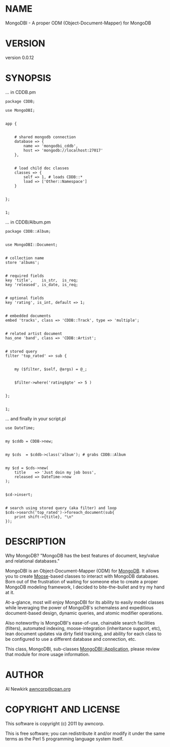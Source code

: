# NAME

MongoDBI - A proper ODM (Object-Document-Mapper) for MongoDB 

# VERSION

version 0.0.12

# SYNOPSIS

... in CDDB.pm

    package CDDB;

    use MongoDBI;
    

    app {
    

        # shared mongodb connection
        database => {
            name => 'mongodbi_cddb',
            host => 'mongodb://localhost:27017'
        },
    

        # load child doc classes
        classes => {
            self => 1, # loads CDDB::*
            load => ['Other::Namespace']
        }
    

    };
    

    1;

... in CDDB/Album.pm

    package CDDB::Album;
    

    use MongoDBI::Document;
    

    # collection name
    store 'albums';
    

    # required fields
    key 'title',    is_str,  is_req;
    key 'released', is_date, is_req;
    

    # optional fields
    key 'rating', is_int, default => 1;
    

    # embedded documents
    embed 'tracks', class => 'CDDB::Track', type => 'multiple';
    

    # related artist document
    has_one 'band', class => 'CDDB::Artist';
    

    # stored query
    filter 'top_rated' => sub {
        

        my ($filter, $self, @args) = @_;
        

        $filter->where('rating$gte' => 5 )
        

    };
    

    1;

... and finally in your script.pl

    use DateTime;
    

    my $cddb = CDDB->new;
    

    my $cds  = $cddb->class('album'); # grabs CDDB::Album
    

    my $cd = $cds->new(
        title    => 'Just doin my job boss',
        released => DateTime->now
    );
    

    $cd->insert;
    

    # search using stored query (aka filter) and loop
    $cds->search('top_rated')->foreach_document(sub{    
        print shift->{title}, "\n"
    });

# DESCRIPTION

Why MongoDB?
"MongoDB has the best features of document, key/value and relational
databases."

MongoDBI is an Object-Document-Mapper (ODM) for [MongoDB](http://search.cpan.org/perldoc?MongoDB). It allows you to
create [Moose](http://search.cpan.org/perldoc?Moose)-based classes to interact with MongoDB databases. Born out of
the frustration of waiting for someone else to create a proper MongoDB modeling
framework, I decided to bite-the-bullet and try my hand at it.

At-a-glance, most will enjoy MongoDBI for its ability to easily model classes
while leveraging the power of MongoDB's schemaless and expeditious document-based
design, dynamic queries, and atomic modifier operations.

Also noteworthy is MongoDBI's ease-of-use, chainable search facilities (filters),
automated indexing, moose-integration (inheritance support, etc), lean
document updates via dirty field tracking, and ability for each class to be
configured to use a different database and connection, etc.

This class, MongoDBI, sub-classes [MongoDBI::Application](http://search.cpan.org/perldoc?MongoDBI::Application), please review that
module for more usage information.

# AUTHOR

Al Newkirk <awncorp@cpan.org>

# COPYRIGHT AND LICENSE

This software is copyright (c) 2011 by awncorp.

This is free software; you can redistribute it and/or modify it under
the same terms as the Perl 5 programming language system itself.
